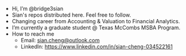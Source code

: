 - Hi, I’m @bridge3sian
- Sian's repos distributed here. Feel free to follow.
- Changing career from Accounting & Valuation to Financial Analytics.
- I’m currently a graduate student @ Texas McCombs MSBA Program.
- How to reach me
  - Email: sian.cheng@outlook.com
  - LinkedIn: https://www.linkedin.com/in/sian-cheng-034522161
